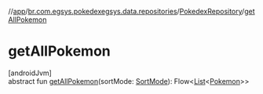 //[app](../../../index.md)/[br.com.egsys.pokedexegsys.data.repositories](../index.md)/[PokedexRepository](index.md)/[getAllPokemon](get-all-pokemon.md)

# getAllPokemon

[androidJvm]\
abstract fun [getAllPokemon](get-all-pokemon.md)(sortMode: [SortMode](../../br.com.egsys.pokedexegsys.data.model/-sort-mode/index.md)): Flow&lt;[List](https://kotlinlang.org/api/latest/jvm/stdlib/kotlin.collections/-list/index.html)&lt;[Pokemon](../../br.com.egsys.pokedexegsys.data.model.storage/-pokemon/index.md)&gt;&gt;
